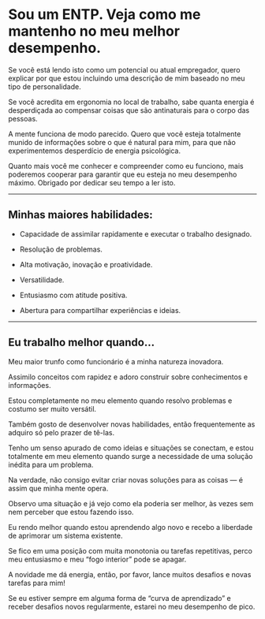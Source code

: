 

# Sou um ENTP. Veja como me mantenho no meu melhor desempenho.

Se você está lendo isto como um potencial ou atual empregador, quero explicar por que estou incluindo uma descrição de mim baseado no meu tipo de personalidade.

Se você acredita em ergonomia no local de trabalho, sabe quanta energia é desperdiçada ao compensar coisas que são antinaturais para o corpo das pessoas.

A mente funciona de modo parecido. Quero que você esteja totalmente munido de informações sobre o que é natural para mim, para que não experimentemos desperdício de energia psicológica. 

Quanto mais você me conhecer e compreender como eu funciono, mais poderemos cooperar para garantir que eu esteja no meu desempenho máximo. Obrigado por dedicar seu tempo a ler isto.

---

## Minhas maiores habilidades:

- Capacidade de assimilar rapidamente e executar o trabalho designado.
    
- Resolução de problemas.
    
- Alta motivação, inovação e proatividade.
    
- Versatilidade.
    
- Entusiasmo com atitude positiva.
    
- Abertura para compartilhar experiências e ideias.
    

---
## Eu trabalho melhor quando…

Meu maior trunfo como funcionário é a minha natureza inovadora. 

Assimilo conceitos com rapidez e adoro construir sobre conhecimentos e informações. 

Estou completamente no meu elemento quando resolvo problemas e costumo ser muito versátil. 

Também gosto de desenvolver novas habilidades, então frequentemente as adquiro só pelo prazer de tê-las.

Tenho um senso apurado de como ideias e situações se conectam, e estou totalmente em meu elemento quando surge a necessidade de uma solução inédita para um problema. 

Na verdade, não consigo evitar criar novas soluções para as coisas — é assim que minha mente opera. 

Observo uma situação e já vejo como ela poderia ser melhor, às vezes sem nem perceber que estou fazendo isso.

Eu rendo melhor quando estou aprendendo algo novo e recebo a liberdade de aprimorar um sistema existente. 

Se fico em uma posição com muita monotonia ou tarefas repetitivas, perco meu entusiasmo e meu “fogo interior” pode se apagar. 

A novidade me dá energia, então, por favor, lance muitos desafios e novas tarefas para mim!

Se eu estiver sempre em alguma forma de “curva de aprendizado” e receber desafios novos regularmente, estarei no meu desempenho de pico.